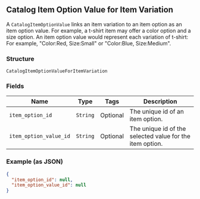 ## Catalog Item Option Value for Item Variation

A `CatalogItemOptionValue` links an item variation to an item option as
an item option value. For example, a t-shirt item may offer a color option and
a size option. An item option value would represent each variation of t-shirt:
For example, "Color:Red, Size:Small" or "Color:Blue, Size:Medium".

### Structure

`CatalogItemOptionValueForItemVariation`

### Fields

| Name | Type | Tags | Description |
|  --- | --- | --- | --- |
| `item_option_id` | `String` | Optional | The unique id of an item option. |
| `item_option_value_id` | `String` | Optional | The unique id of the selected value for the item option. |

### Example (as JSON)

```json
{
  "item_option_id": null,
  "item_option_value_id": null
}
```

